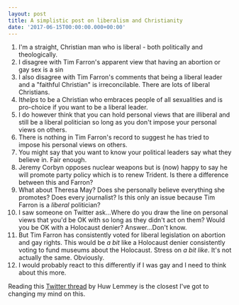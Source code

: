 ```yaml
---
layout: post
title: A simplistic post on liberalism and Christianity
date: '2017-06-15T00:00:00.000+00:00'
---
```

1. I'm a straight, Christian man who is liberal - both politically and theologically.
1. I disagree with Tim Farron's apparent view that having an abortion or gay sex is a sin
1. I also disagree with Tim Farron's comments that being a liberal leader and a "faithful Christian" is irreconcilable. There are lots of liberal Christians.
1. It*helps* to be a Christian who embraces people of all sexualities and is pro-choice if you want to be a liberal leader.
1. I do however think that you can hold personal views that are illiberal and still be a liberal politician so long as you don't impose your personal views on others.
1. There is nothing in Tim Farron's record to suggest he has tried to impose his personal views on others.
1. You might say that you want to know your political leaders say what they believe in. Fair enough.
1. Jeremy Corbyn opposes nuclear weapons but is (now) happy to say he will promote party policy which is to renew Trident. Is there a difference between this and Farron?
1. What about Theresa May? Does she personally believe everything she promotes? Does every journalist? Is this only an issue because Tim Farron is a *liberal* politician?
1. I saw someone on Twitter ask...Where do you draw the line on personal views that you'd be OK with so long as they didn't act on them? Would you be OK with a Holocaust denier? Answer...Don't know.
1. But Tim Farron has consistently voted for liberal legislation on abortion and gay rights. This would be *a bit* like a Holocaust denier consistently voting to fund museums about the Holocaust. Stress on *a bit like*. It's not actually the same. Obviously.
1. I would probably react to this differently if I was gay and I need to think about this more.


Reading this [Twitter thread](https://twitter.com/huwlemmey/status/875254164909109248) by Huw Lemmey is the closest I've got to changing my mind on this.
